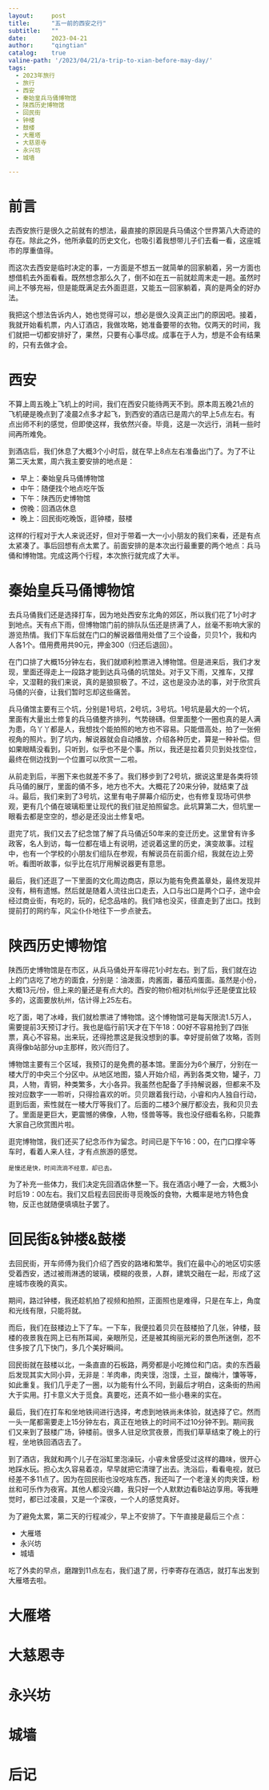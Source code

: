 ```yaml
---
layout:     post
title:      "五一前的西安之行"
subtitle:   ""
date:       2023-04-21
author:     "qingtian"
catalog:    true
valine-path: '/2023/04/21/a-trip-to-xian-before-may-day/'
tags:
  - 2023年旅行
  - 旅行
  - 西安
  - 秦始皇兵马俑博物馆
  - 陕西历史博物馆
  - 回民街
  - 钟楼
  - 鼓楼
  - 大雁塔
  - 大慈恩寺
  - 永兴坊
  - 城墙

---
```


# 前言

去西安旅行是很久之前就有的想法，最直接的原因是兵马俑这个世界第八大奇迹的存在。除此之外，他所承载的历史文化，也吸引着我想带儿子们去看一看，这座城市的厚重值得。

而这次去西安是临时决定的事，一方面是不想五一就简单的回家躺着，另一方面也想借机去外面看看。既然想念那么久了，倒不如在五一前就趁周末走一趟。虽然时间上不够充裕，但是能既满足去外面逛逛，又能五一回家躺着，真的是两全的好办法。

我把这个想法告诉内人，她也觉得可以，想必是很久没真正出门的原因吧。接着，我就开始看机票，内人订酒店，我做攻略，她准备要带的衣物。仅两天的时间，我们就把一切都安排好了，果然，只要有心事尽成。成事在于人为，想是不会有结果的，只有去做才会。

# 西安 

不算上周五晚上飞机上的时间，我们在西安只能待两天不到。原本周五晚21点的飞机硬是晚点到了凌晨2点多才起飞，到西安的酒店已是周六的早上5点左右。有点出师不利的感觉，但即使这样，我依然兴奋。毕竟，这是一次远行，消耗一些时间再所难免。

到酒店后，我们休息了大概3个小时后，就在早上8点左右准备出门了。为了不让第二天太累，周六我主要安排的地点是：

- 早上：秦始皇兵马俑博物馆
- 中午：随便找个地点吃午饭 
- 下午：陕西历史博物馆
- 傍晚：回酒店休息
- 晚上：回民街吃晚饭，逛钟楼，鼓楼

这样的行程对于大人来说还好，但对于带着一大一小小朋友的我们来看，还是有点太紧凑了。事后回想有点太累了。前面安排的是本次出行最重要的两个地点：兵马俑和博物馆。完成这两个行程，本次旅行就完成了大半。

# 秦始皇兵马俑博物馆

去兵马俑我们还是选择打车，因为地处西安东北角的郊区，所以我们花了1小时才到地点。天有点下雨，但博物馆门前的排队队伍还是挤满了人，丝毫不影响大家的游览热情。我们下车后就在门口的解说器借用处借了三个设备，贝贝1个，我和内人各1个。借用费用共90元，押金300（归还后退回）。

在门口排了大概15分钟左右，我们就顺利检票进入博物馆。但是进来后，我们才发现，里面还得走上一段路才能到达兵马俑的坑馆处。对于又下雨，又推车，又撑伞，又湿鞋的我们来说，真的是狼狈极了。不过，这也是没办法的事，对于欣赏兵马俑的兴奋，让我们暂时忘却这些痛苦。

兵马俑馆主要有三个坑，分别是1号坑，2号坑，3号坑。1号坑是最大的一个坑，里面有大量出土修复的兵马俑整齐排列，气势磅礴。但里面整个一圈也真的是人满为患，乌丫丫都是人，我想找个能拍照的地方也不容易。只能借高处，拍了一张俯视角的照片。到了坑内，解说器就会自动播放，介绍各种历史，算是一种补偿。但如果眼睛没看到，只听到，似乎也不是个事。所以，我还是拉着贝贝到处找空位，最终在侧边找到一个位置可以欣赏一二啦。

从前走到后，半圈下来也就差不多了。我们移步到了2号坑，据说这里是各类将领兵马俑的展厅，里面的俑不多，地方也不大。大概花了20来分钟，就结束了战斗。最后，我们来到了3号坑，这里有电子屏幕介绍历史，也有修复现场可供参观，更有几个俑在玻璃柜里让现代的我们驻足拍照留念。此坑算第二大，但坑里一眼看去都是空空的，想必是还没出土修复吧。

逛完了坑，我们又去了纪念馆了解了兵马俑近50年来的变迁历史。这里曾有许多政客，名人到访，每一位都在墙上有说明，述说着这里的历史，演变故事。过程中，也有一个学校的小朋友们组队在参观，有解说员在前面介绍，我就在边上旁听。看图听故事，似乎比在坑厅用解说器更有意思。

最后，我们还逛了一下里面的文化周边商店，原以为能有免费盖章处，最终发现并没有，稍有遗憾。然后就是随着人流往出口走去，入口与出口是两个口子，途中会经过商业街，有吃的，玩的，纪念品啥的。我们啥也没买，径直走到了出口。找到提前打的网约车，风尘仆仆地往下一步点驶去。

# 陕西历史博物馆

陕西历史博物馆是在市区，从兵马俑处开车得花1小时左右。到了后，我们就在边上的门店吃了地方的面食，分别是：油泼面，肉酱面，蕃茄鸡蛋面。虽然是小份，大概13元/份，但上来的量还是有点大的。西安的物价相对杭州似乎还是便宜比较多的，这面要放杭州，估计得上25左右。

吃了面，喝了冰峰，我们就检票进了博物馆。这个博物馆可是每天限流1.5万人，需要提前3天预订才行。我也是临行前1天才在下午18：00好不容易抢到了四张票，真心不容易。出来玩，还得抢票这是我没想到的事。幸好提前做了攻略，否则真得像b站部分up主那样，败兴而归了。

博物馆主要有三个区域，我预订的是免费的基本馆。里面分为6个展厅，分别在一楼大厅的中央三个分区中。从地区地图，猿人开始介绍，再到各类文物，罐子，刀具，人物，青铜，种类繁多，大小各异。我虽然也配备了手持解说器，但都来不及按对应数字一一聆听，只得捡喜欢的听。贝贝跟着我行动，小睿和内人独自行动，逛到后面，索性就在一楼大厅等我们了。后面的二楼3个展厅都没去，我和贝贝去了。里面是更巨大，更震憾的佛像，人物，怪兽等等。我也没仔细看名称，只能靠大家自己欣赏图片啦。

逛完博物馆，我们还买了纪念币作为留念。时间已是下午16：00，在门口撑伞等车时，看着人来人往，才有点旅游的感觉。

```
是慢还是快，时间流淌不经意，却已去。
```

为了补充一些体力，我们决定先回酒店休整一下。我在酒店小睡了一会，大概3小时后19：00左右。我们又启程去回民街寻觅晚饭的食物，大概率是地方特色食物，反正也就随便填填肚子罢了。

# 回民街&钟楼&鼓楼

去回民街，开车师傅为我们介绍了西安的路堵和繁华。我们在最中心的地区切实感受着西安，透过被雨淋透的玻璃，模糊的夜景，人群，建筑交融在一起，形成了这座城市夜晚的真实。

期间，路过钟楼，我还趁机拍了视频和拍照，正面照也是难得，只是在车上，角度和光线有限，只能将就。

而后，我们在鼓楼边上下了车。一下车，我便拉着贝贝在鼓楼拍了几张，钟楼，鼓楼的夜景我在网上已有所耳闻，亲眼所见，还是被其绚丽光彩的景色所迷倒，忍不住多按了几下快门，多几个美好瞬间。

回民街就在鼓楼以北，一条直直的石板路，两旁都是小吃摊位和门店。卖的东西最后发现其实大同小异，无非是：羊肉串，肉夹馍，泡馍，土豆，酸梅汁，馕等等，如此重复。我们几乎走了一圈，以为能有什么不同，到最后才明白，这条街的热闹大于实用。打卡意义大于觅食。真要吃，还真不如一些小巷来的实在。

最后，我们在打车和坐地铁间进行选择，考虑到地铁尚未体验，就选择了它。然而一头一尾都需要走上15分钟左右，真正在地铁上的时间不过10分钟不到。期间我们又来到了鼓楼广场，钟楼前。很多人驻足欣赏夜景，而我们草草结束了晚上的行程，坐地铁回酒店去了。

到了酒店，我就和两个儿子在浴缸里泡澡玩，小睿未曾感受过这样的趣味，很开心地踩水玩。担心太久容易着凉，早早就把它清理了出去。洗浴后，看看电视，就已经差不多11点了。因为在回民街也没吃啥东西，我还叫了一个老潼关的肉夹馍，粉丝和可乐作为夜宵。其他人都没兴趣，我只好一个人默默边看B站边享用。等我睡觉时，都已过凌晨，又是一个深夜，一个人的感觉真好。

为了避免太累，第二天的行程减少，早上不安排了。下午直接是最后三个点：

- 大雁塔
- 永兴坊
- 城墙

吃了外卖的早点，磨蹭到11点左右，我们退了房，行李寄存在酒店，就打车出发到大雁塔去啦。

# 大雁塔
# 大慈恩寺
# 永兴坊
# 城墙

# 后记

